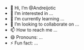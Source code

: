 - 👋 Hi, I’m @Andreijotic
- 👀 I’m interested in ...
- 🌱 I’m currently learning ...
- 💞️ I’m looking to collaborate on ...
- 📫 How to reach me ...
- 😄 Pronouns: ...
- ⚡ Fun fact: ...

<!---
Andreijotic/Andreijotic is a ✨ special ✨ repository because its `README.md` (this file) appears on your GitHub profile.
You can click the Preview link to take a look at your changes.
--->
